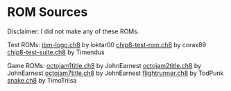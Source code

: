 
# ROM Sources

Disclaimer: I did not make any of these ROMs.

Test ROMs:
[ibm-logo.ch8](https://github.com/loktar00/chip8/blob/master/roms/IBM%20Logo.ch8) by loktar00
[chip8-test-rom.ch8](https://github.com/corax89/chip8-test-rom) by corax89
[chip8-test-suite.ch8](https://github.com/Timendus/chip8-test-suite) by Timendus

Game ROMs:
[octojam1title.ch8](https://johnearnest.github.io/chip8Archive/play.html?p=octojam1title) by JohnEarnest
[octojam2title.ch8](https://johnearnest.github.io/chip8Archive/play.html?p=octojam2title) by JohnEarnest
[octojam7title.ch8](https://johnearnest.github.io/chip8Archive/play.html?p=octojam7title) by JohnEarnest
[flightrunner.ch8](https://github.com/JohnEarnest/chip8Archive/tree/master/src/flightrunner) by TodPunk
[snake.ch8](https://github.com/JohnEarnest/chip8Archive/tree/master/src/snake) by TimoTriisa
